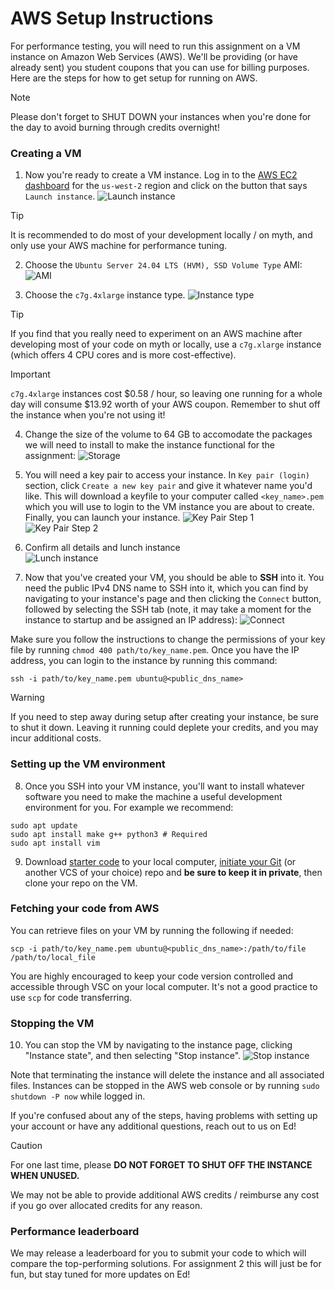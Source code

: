 # AWS Setup Instructions #

For performance testing, you will need to run this assignment on a VM instance on Amazon Web Services (AWS). We'll be providing (or have already sent) you student coupons that you can use for billing purposes. Here are the steps for how to get setup for running on AWS.

> [!NOTE]
> Please don't forget to SHUT DOWN your instances when you're done for the day to avoid burning through credits overnight!

### Creating a VM ###

1. Now you're ready to create a VM instance. Log in to the [AWS EC2 dashboard](https://us-west-2.console.aws.amazon.com/ec2/home?region=us-west-2#Home) for the `us-west-2` region and click on the button that says `Launch instance`.
![Launch instance](figs/launch_instance.png?raw=true)

> [!TIP]
> It is recommended to do most of your development locally / on myth, and only use your AWS machine for performance tuning.

2. Choose the `Ubuntu Server 24.04 LTS (HVM), SSD Volume Type` AMI:
![AMI](https://github.com/user-attachments/assets/34501c4a-a0d8-47d9-a622-f0dc6ffdaa4e)

3. Choose the `c7g.4xlarge` instance type.
![Instance type](https://github.com/user-attachments/assets/ecbe5840-4751-4dc8-b348-0620005679e7)

> [!TIP]
> If you find that you really need to experiment on an AWS machine after developing most of your code on myth or locally, use a `c7g.xlarge` instance (which offers 4 CPU cores and is more cost-effective).

> [!IMPORTANT]
> `c7g.4xlarge` instances cost $0.58 / hour, so leaving one running for a whole day will consume $13.92 worth of your AWS coupon. Remember to shut off the instance when you're not using it!

4. Change the size of the volume to 64 GB to accomodate the packages we will need to install to make the instance functional for the assignment:
![Storage](https://github.com/user-attachments/assets/4d736f35-a0bd-4e59-8b3e-329289105a11)

5. You will need a key pair to access your instance. In `Key pair (login)` section, click `Create a new key pair` and give it whatever name you'd like. This will download a keyfile to your computer called `<key_name>.pem` which you will use to login to the VM instance you are about to create. Finally, you can launch your instance.
![Key Pair Step 1](figs/keypair_step1.png)
![Key Pair Step 2](https://github.com/user-attachments/assets/6fd9f6f7-668a-4842-b196-30176c962e5a)

6. Confirm all details and lunch instance  
![Lunch instance](https://github.com/user-attachments/assets/7e6deb82-65fb-4ed9-a372-f56a2a437506)

7. Now that you've created your VM, you should be able to __SSH__ into it. You need the public IPv4 DNS name to SSH into it, which you can find by navigating to your instance's page and then clicking the `Connect` button, followed by selecting the SSH tab (note, it may take a moment for the instance to startup and be assigned an IP address):
![Connect](figs/connect.png?raw=true)

Make sure you follow the instructions to change the permissions of your key file by running `chmod 400 path/to/key_name.pem`.
Once you have the IP address, you can login to the instance by running this command:
~~~~
ssh -i path/to/key_name.pem ubuntu@<public_dns_name>
~~~~

> [!WARNING]
> If you need to step away during setup after creating your instance, be sure to shut it down. Leaving it running could deplete your credits, and you may incur additional costs.


### Setting up the VM environment ###

8. Once you SSH into your VM instance, you'll want to install whatever software you need to make the machine a useful development environment for you.  For example we recommend:
~~~~
sudo apt update
sudo apt install make g++ python3 # Required
sudo apt install vim
~~~~


9. Download [starter code](https://github.com/stanford-cs149/asst2/archive/refs/heads/master.zip) to your local computer, [initiate your Git](https://docs.github.com/en/repositories/creating-and-managing-repositories/creating-a-new-repository) (or another VCS of your choice) repo and **be sure to keep it in private**, then clone your repo on the VM.

### Fetching your code from AWS ###

You can retrieve files on your VM by running the following if needed:
~~~~
scp -i path/to/key_name.pem ubuntu@<public_dns_name>:/path/to/file /path/to/local_file
~~~~

You are highly encouraged to keep your code version controlled and accessible through VSC on your local computer. It's not a good practice to use `scp` for code transferring.

### Stopping the VM ###

10. You can stop the VM by navigating to the instance page, clicking "Instance state", and then selecting "Stop instance".
![Stop instance](figs/stop_instance.png?raw=true)

Note that terminating the instance will delete the instance and all associated files. Instances can be stopped in the AWS web console or by running `sudo shutdown -P now` while logged in.

If you're confused about any of the steps, having problems with setting up your account or have any additional questions, reach out to us on Ed!

> [!CAUTION]
> For one last time, please **DO NOT FORGET TO SHUT OFF THE INSTANCE WHEN UNUSED.**
> 
> We may not be able to provide additional AWS credits / reimburse any cost if you go over allocated credits for any reason.


### Performance leaderboard ###

We may release a leaderboard for you to submit your code to which will compare the top-performing solutions. For assignment 2 this will just be for fun, but stay tuned for more updates on Ed!
